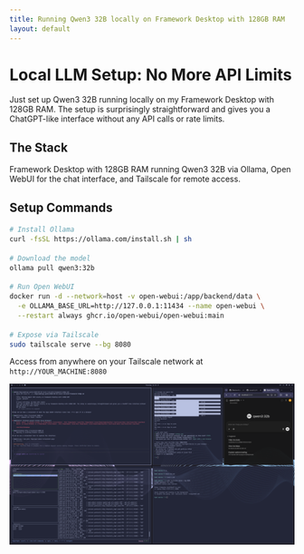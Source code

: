```yaml
---
title: Running Qwen3 32B locally on Framework Desktop with 128GB RAM
layout: default
---
```


# Local LLM Setup: No More API Limits

Just set up Qwen3 32B running locally on my Framework Desktop with 128GB RAM. The setup is surprisingly straightforward and gives you a ChatGPT-like interface without any API calls or rate limits.

## The Stack

Framework Desktop with 128GB RAM running Qwen3 32B via Ollama, Open WebUI for the chat interface, and Tailscale for remote access.

## Setup Commands

```bash
# Install Ollama
curl -fsSL https://ollama.com/install.sh | sh

# Download the model
ollama pull qwen3:32b

# Run Open WebUI
docker run -d --network=host -v open-webui:/app/backend/data \
  -e OLLAMA_BASE_URL=http://127.0.0.1:11434 --name open-webui \
  --restart always ghcr.io/open-webui/open-webui:main

# Expose via Tailscale
sudo tailscale serve --bg 8080
```

Access from anywhere on your Tailscale network at `http://YOUR_MACHINE:8080`

![Open WebUI Interface](/assets/open-webui-screenshot.png)